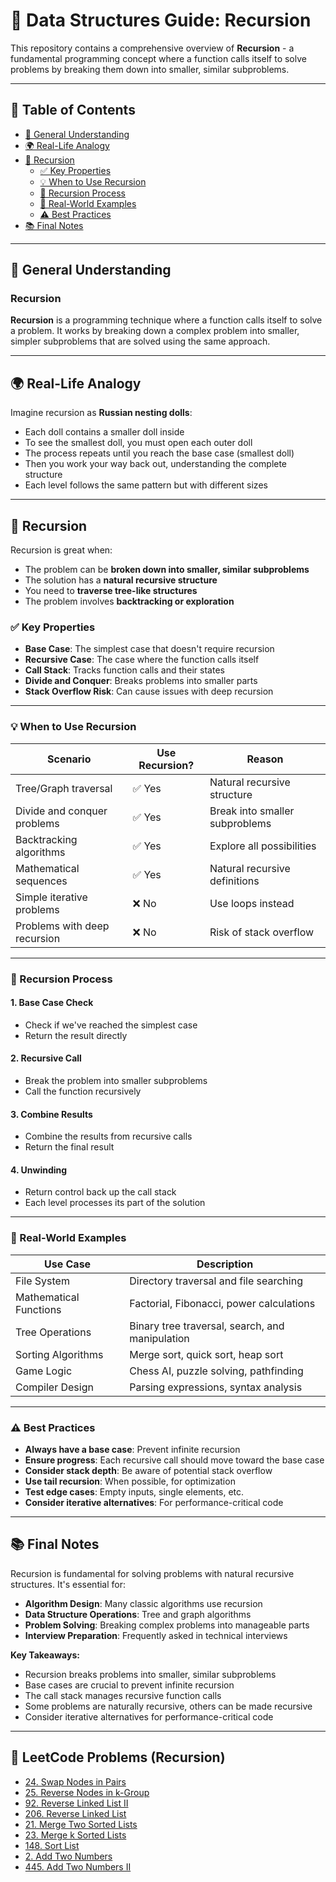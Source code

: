 # 🔄 Data Structures Guide: Recursion

This repository contains a comprehensive overview of **Recursion** - a fundamental programming concept where a function calls itself to solve problems by breaking them down into smaller, similar subproblems.

---

## 📑 Table of Contents

- [🧠 General Understanding](#-general-understanding)
- [🌍 Real-Life Analogy](#-real-life-analogy)
- [📘 Recursion](#-recursion)
  - [✅ Key Properties](#key-properties)
  - [💡 When to Use Recursion](#-when-to-use-recursion)
  - [🔄 Recursion Process](#-recursion-process)
  - [🧪 Real-World Examples](#-real-world-examples)
  - [⚠️ Best Practices](#-best-practices)
- [📚 Final Notes](#-final-notes)

---

## 🧠 General Understanding

### Recursion

**Recursion** is a programming technique where a function calls itself to solve a problem. It works by breaking down a complex problem into smaller, simpler subproblems that are solved using the same approach.

---

## 🌍 Real-Life Analogy

Imagine recursion as **Russian nesting dolls**:

- Each doll contains a smaller doll inside
- To see the smallest doll, you must open each outer doll
- The process repeats until you reach the base case (smallest doll)
- Then you work your way back out, understanding the complete structure
- Each level follows the same pattern but with different sizes

---

## 📘 Recursion

Recursion is great when:
- The problem can be **broken down into smaller, similar subproblems**
- The solution has a **natural recursive structure**
- You need to **traverse tree-like structures**
- The problem involves **backtracking or exploration**

### ✅ Key Properties

- **Base Case**: The simplest case that doesn't require recursion
- **Recursive Case**: The case where the function calls itself
- **Call Stack**: Tracks function calls and their states
- **Divide and Conquer**: Breaks problems into smaller parts
- **Stack Overflow Risk**: Can cause issues with deep recursion

---

### 💡 When to Use Recursion

| Scenario                                   | Use Recursion? | Reason                          |
|-------------------------------------------|-----------|----------------------------------|
| Tree/Graph traversal                      | ✅ Yes     | Natural recursive structure     |
| Divide and conquer problems               | ✅ Yes     | Break into smaller subproblems  |
| Backtracking algorithms                   | ✅ Yes     | Explore all possibilities       |
| Mathematical sequences                    | ✅ Yes     | Natural recursive definitions   |
| Simple iterative problems                 | ❌ No      | Use loops instead               |
| Problems with deep recursion              | ❌ No      | Risk of stack overflow          |

---

### 🔄 Recursion Process

#### 1. **Base Case Check**
- Check if we've reached the simplest case
- Return the result directly

#### 2. **Recursive Call**
- Break the problem into smaller subproblems
- Call the function recursively

#### 3. **Combine Results**
- Combine the results from recursive calls
- Return the final result

#### 4. **Unwinding**
- Return control back up the call stack
- Each level processes its part of the solution

---

### 🧪 Real-World Examples

| Use Case            | Description                                           |
|---------------------|-------------------------------------------------------|
| File System         | Directory traversal and file searching                |
| Mathematical Functions| Factorial, Fibonacci, power calculations             |
| Tree Operations     | Binary tree traversal, search, and manipulation      |
| Sorting Algorithms  | Merge sort, quick sort, heap sort                    |
| Game Logic          | Chess AI, puzzle solving, pathfinding                |
| Compiler Design     | Parsing expressions, syntax analysis                 |

---

### ⚠️ Best Practices

- **Always have a base case**: Prevent infinite recursion
- **Ensure progress**: Each recursive call should move toward the base case
- **Consider stack depth**: Be aware of potential stack overflow
- **Use tail recursion**: When possible, for optimization
- **Test edge cases**: Empty inputs, single elements, etc.
- **Consider iterative alternatives**: For performance-critical code

---

## 📚 Final Notes

Recursion is fundamental for solving problems with natural recursive structures. It's essential for:

- **Algorithm Design**: Many classic algorithms use recursion
- **Data Structure Operations**: Tree and graph algorithms
- **Problem Solving**: Breaking complex problems into manageable parts
- **Interview Preparation**: Frequently asked in technical interviews

**Key Takeaways:**
- Recursion breaks problems into smaller, similar subproblems
- Base cases are crucial to prevent infinite recursion
- The call stack manages recursive function calls
- Some problems are naturally recursive, others can be made recursive
- Consider iterative alternatives for performance-critical code

---

## 📝 LeetCode Problems (Recursion)

- [24. Swap Nodes in Pairs](./24.%20Swap%20Nodes%20in%20Pairs/)
- [25. Reverse Nodes in k-Group](./25.%20Reverse%20Nodes%20in%20k-Group/)
- [92. Reverse Linked List II](./92.%20Reverse%20Linked%20List%20II/)
- [206. Reverse Linked List](./206.%20Reverse%20Linked%20List/)
- [21. Merge Two Sorted Lists](./21.%20Merge%20Two%20Sorted%20Lists/)
- [23. Merge k Sorted Lists](./23.%20Merge%20k%20Sorted%20Lists/)
- [148. Sort List](./148.%20Sort%20List/)
- [2. Add Two Numbers](./2.%20Add%20Two%20Numbers/)
- [445. Add Two Numbers II](./445.%20Add%20Two%20Numbers%20II/)
